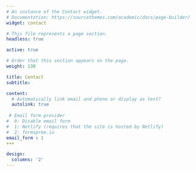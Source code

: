```yaml
---
# An instance of the Contact widget.
# Documentation: https://sourcethemes.com/academic/docs/page-builder/
widget: contact

# This file represents a page section.
headless: true

active: true

# Order that this section appears on the page.
weight: 130

title: Contact
subtitle:

content:
  # Automatically link email and phone or display as text?
  autolink: true
  
 # Email form provider
#  0: Disable email form
#  1: Netlify (requires that the site is hosted by Netlify)
#  2: formspree.io
email_form : 1
+++

design:
  columns: '2'
---
```

